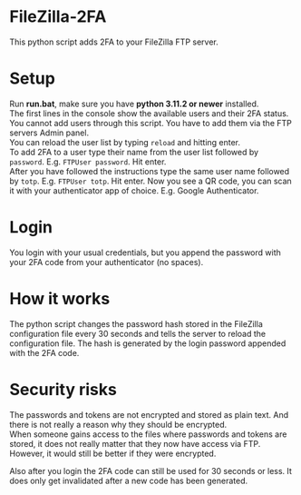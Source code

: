 # FileZilla-2FA
This python script adds 2FA to your FileZilla FTP server.

# Setup
Run **run.bat**, make sure you have **python 3.11.2 or newer** installed.  
The first lines in the console show the available users and their 2FA status. You cannot add users through this script. You have to add them via the FTP servers Admin panel.  
You can reload the user list by typing ```reload``` and hitting enter.  
To add 2FA to a user type their name from the user list followed by ```password```.  E.g. ```FTPUser password```. Hit enter.  
After you have followed the instructions type the same user name followed by ```totp```.  E.g. ```FTPUser totp```. Hit enter. 
Now you see a QR code, you can scan it with your authenticator app of choice. E.g. Google Authenticator.  

# Login
You login with your usual credentials, but you append the password with your 2FA code from your authenticator (no spaces). 

# How it works
The python script changes the password hash stored in the FileZilla configuration file every 30 seconds and tells the server to reload the configuration file.
The hash is generated by the login password appended with the 2FA code.

# Security risks
The passwords and tokens are not encrypted and stored as plain text. And there is not really a reason why they should be encrypted.  
When someone gains access to the files where passwords and tokens are stored, it does not really matter that they now have access via FTP.  
However, it would still be better if they were encrypted.  

Also after you login the 2FA code can still be used for 30 seconds or less. It does only get invalidated after a new code has been generated. 
